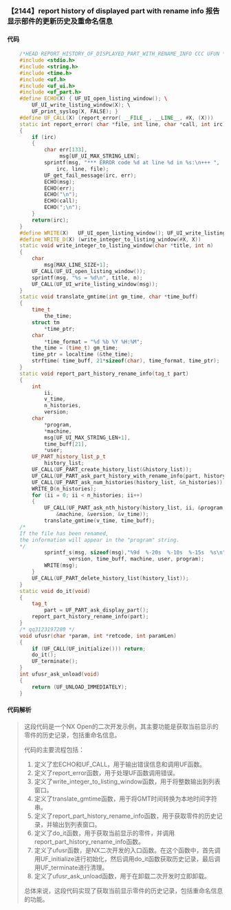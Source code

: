 ### 【2144】report history of displayed part with rename info 报告显示部件的更新历史及重命名信息

#### 代码

```cpp
    /*HEAD REPORT_HISTORY_OF_DISPLAYED_PART_WITH_RENAME_INFO CCC UFUN */  
    #include <stdio.h>  
    #include <string.h>  
    #include <time.h>  
    #include <uf.h>  
    #include <uf_ui.h>  
    #include <uf_part.h>  
    #define ECHO(X) { UF_UI_open_listing_window(); \  
        UF_UI_write_listing_window(X); \  
        UF_print_syslog(X, FALSE); }  
    #define UF_CALL(X) (report_error( __FILE__, __LINE__, #X, (X)))  
    static int report_error( char *file, int line, char *call, int irc)  
    {  
        if (irc)  
        {  
            char err[133],  
                 msg[UF_UI_MAX_STRING_LEN];  
            sprintf(msg, "*** ERROR code %d at line %d in %s:\n+++ ",  
                irc, line, file);  
            UF_get_fail_message(irc, err);  
            ECHO(msg);  
            ECHO(err);  
            ECHO("\n");  
            ECHO(call);  
            ECHO(";\n");  
        }  
        return(irc);  
    }  
    #define WRITE(X)   UF_UI_open_listing_window(); UF_UI_write_listing_window(X)  
    #define WRITE_D(X) (write_integer_to_listing_window(#X, X))  
    static void write_integer_to_listing_window(char *title, int n)  
    {  
        char  
            msg[MAX_LINE_SIZE+1];  
        UF_CALL(UF_UI_open_listing_window());  
        sprintf(msg, "%s = %d\n", title, n);  
        UF_CALL(UF_UI_write_listing_window(msg));  
    }  
    static void translate_gmtime(int gm_time, char *time_buff)  
    {  
        time_t  
            the_time;  
        struct tm  
            *time_ptr;  
        char  
            *time_format = "%d %b %Y %H:%M";  
        the_time = (time_t) gm_time;  
        time_ptr = localtime (&the_time);  
        strftime( time_buff, 21*sizeof(char), time_format, time_ptr);  
    }  
    static void report_part_history_rename_info(tag_t part)  
    {  
        int  
            ii,  
            v_time,  
            n_histories,  
            version;  
        char  
            *program,  
            *machine,  
            msg[UF_UI_MAX_STRING_LEN+1],  
            time_buff[21],  
            *user;  
        UF_PART_history_list_p_t  
            history_list;  
        UF_CALL(UF_PART_create_history_list(&history_list));  
        UF_CALL(UF_PART_ask_part_history_with_rename_info(part, history_list));  
        UF_CALL(UF_PART_ask_num_histories(history_list, &n_histories));  
        WRITE_D(n_histories);  
        for (ii = 0; ii < n_histories; ii++)  
        {  
            UF_CALL(UF_PART_ask_nth_history(history_list, ii, &program, &user,  
                &machine, &version, &v_time));  
            translate_gmtime(v_time, time_buff);  
    /*  
    If the file has been renamed,   
    the information will appear in the "program" string.  
    */  
            sprintf_s(msg, sizeof(msg),"%9d  %-20s  %-10s  %-15s  %s\n",   
                    version, time_buff, machine, user, program);  
            WRITE(msg);  
        }  
        UF_CALL(UF_PART_delete_history_list(history_list));  
    }  
    static void do_it(void)  
    {  
        tag_t  
            part = UF_PART_ask_display_part();  
        report_part_history_rename_info(part);  
    }  
    /* qq3123197280 */  
    void ufusr(char *param, int *retcode, int paramLen)  
    {  
        if (UF_CALL(UF_initialize())) return;  
        do_it();  
        UF_terminate();  
    }  
    int ufusr_ask_unload(void)  
    {  
        return (UF_UNLOAD_IMMEDIATELY);  
    }

```

#### 代码解析

> 这段代码是一个NX Open的二次开发示例，其主要功能是获取当前显示的零件的历史记录，包括重命名信息。
>
> 代码的主要流程包括：
>
> 1. 定义了宏ECHO和UF_CALL，用于输出错误信息和调用UF函数。
> 2. 定义了report_error函数，用于处理UF函数调用错误。
> 3. 定义了write_integer_to_listing_window函数，用于将整数输出到列表窗口。
> 4. 定义了translate_gmtime函数，用于将GMT时间转换为本地时间字符串。
> 5. 定义了report_part_history_rename_info函数，用于获取零件的历史记录，并输出到列表窗口。
> 6. 定义了do_it函数，用于获取当前显示的零件，并调用report_part_history_rename_info函数。
> 7. 定义了ufusr函数，是NX二次开发的入口函数。在这个函数中，首先调用UF_initialize进行初始化，然后调用do_it函数获取历史记录，最后调用UF_terminate进行清理。
> 8. 定义了ufusr_ask_unload函数，用于在卸载二次开发时立即卸载。
>
> 总体来说，这段代码实现了获取当前显示零件的历史记录，包括重命名信息的功能。
>
